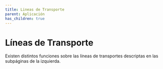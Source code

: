 ```yaml
---
title: Lineas de Transporte
parent: Aplicación
has_children: true
---
```

# Líneas de Transporte

Existen distintos funciones sobre las líneas de transportes descriptas en las subpáginas de la izquierda.

